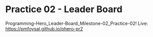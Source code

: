 # Practice 02 - Leader Board

Programming-Hero_Leader-Board_Milestone-02_Practice-02! Live: https://pmfoysal.github.io/phero-pr2
